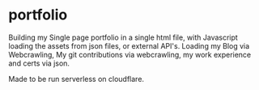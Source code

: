 # portfolio

Building my Single page portfolio in a single html file, with Javascript loading the assets from json files, or external API's.
Loading my Blog via Webcrawling, My git contributions via webcrawling, my work experience and certs via json.

Made to be run serverless on cloudflare.
